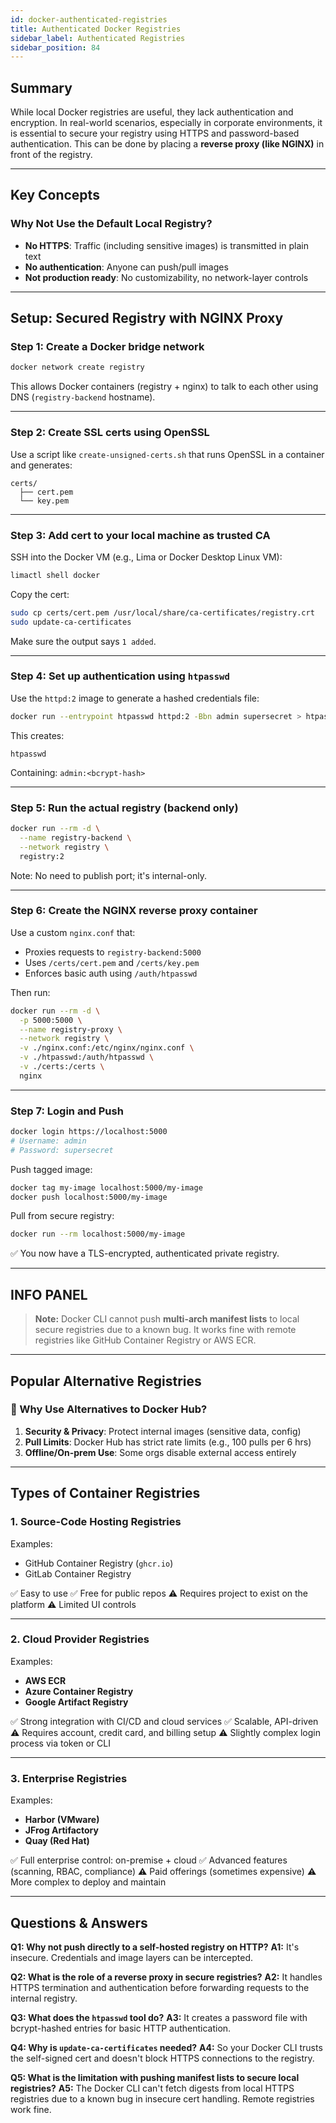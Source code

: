 ```yaml
---
id: docker-authenticated-registries
title: Authenticated Docker Registries
sidebar_label: Authenticated Registries
sidebar_position: 84
---
```


## Summary

While local Docker registries are useful, they lack authentication and
encryption. In real-world scenarios, especially in corporate environments, it is
essential to secure your registry using HTTPS and password-based authentication.
This can be done by placing a **reverse proxy (like NGINX)** in front of the
registry.

---

## Key Concepts

### Why Not Use the Default Local Registry?

- **No HTTPS**: Traffic (including sensitive images) is transmitted in plain
  text
- **No authentication**: Anyone can push/pull images
- **Not production ready**: No customizability, no network-layer controls

---

## Setup: Secured Registry with NGINX Proxy

### Step 1: Create a Docker bridge network

```bash
docker network create registry
```

This allows Docker containers (registry + nginx) to talk to each other using DNS
(`registry-backend` hostname).

---

### Step 2: Create SSL certs using OpenSSL

Use a script like `create-unsigned-certs.sh` that runs OpenSSL in a container
and generates:

```
certs/
  ├── cert.pem
  └── key.pem
```

---

### Step 3: Add cert to your local machine as trusted CA

SSH into the Docker VM (e.g., Lima or Docker Desktop Linux VM):

```bash
limactl shell docker
```

Copy the cert:

```bash
sudo cp certs/cert.pem /usr/local/share/ca-certificates/registry.crt
sudo update-ca-certificates
```

Make sure the output says `1 added`.

---

### Step 4: Set up authentication using `htpasswd`

Use the `httpd:2` image to generate a hashed credentials file:

```bash
docker run --entrypoint htpasswd httpd:2 -Bbn admin supersecret > htpasswd
```

This creates:

```
htpasswd
```

Containing: `admin:<bcrypt-hash>`

---

### Step 5: Run the actual registry (backend only)

```bash
docker run --rm -d \
  --name registry-backend \
  --network registry \
  registry:2
```

Note: No need to publish port; it's internal-only.

---

### Step 6: Create the NGINX reverse proxy container

Use a custom `nginx.conf` that:

- Proxies requests to `registry-backend:5000`
- Uses `/certs/cert.pem` and `/certs/key.pem`
- Enforces basic auth using `/auth/htpasswd`

Then run:

```bash
docker run --rm -d \
  -p 5000:5000 \
  --name registry-proxy \
  --network registry \
  -v ./nginx.conf:/etc/nginx/nginx.conf \
  -v ./htpasswd:/auth/htpasswd \
  -v ./certs:/certs \
  nginx
```

---

### Step 7: Login and Push

```bash
docker login https://localhost:5000
# Username: admin
# Password: supersecret
```

Push tagged image:

```bash
docker tag my-image localhost:5000/my-image
docker push localhost:5000/my-image
```

Pull from secure registry:

```bash
docker run --rm localhost:5000/my-image
```

✅ You now have a TLS-encrypted, authenticated private registry.

---

## INFO PANEL

> **Note:** Docker CLI cannot push **multi-arch manifest lists** to local secure
> registries due to a known bug. It works fine with remote registries like
> GitHub Container Registry or AWS ECR.

---

## Popular Alternative Registries

### 🔐 Why Use Alternatives to Docker Hub?

1. **Security & Privacy**: Protect internal images (sensitive data, config)
2. **Pull Limits**: Docker Hub has strict rate limits (e.g., 100 pulls per 6
   hrs)
3. **Offline/On-prem Use**: Some orgs disable external access entirely

---

## Types of Container Registries

### 1. Source-Code Hosting Registries

Examples:

- GitHub Container Registry (`ghcr.io`)
- GitLab Container Registry

✅ Easy to use ✅ Free for public repos ⚠️ Requires project to exist on the
platform ⚠️ Limited UI controls

---

### 2. Cloud Provider Registries

Examples:

- **AWS ECR**
- **Azure Container Registry**
- **Google Artifact Registry**

✅ Strong integration with CI/CD and cloud services ✅ Scalable, API-driven ⚠️
Requires account, credit card, and billing setup ⚠️ Slightly complex login
process via token or CLI

---

### 3. Enterprise Registries

Examples:

- **Harbor (VMware)**
- **JFrog Artifactory**
- **Quay (Red Hat)**

✅ Full enterprise control: on-premise + cloud ✅ Advanced features (scanning,
RBAC, compliance) ⚠️ Paid offerings (sometimes expensive) ⚠️ More complex to
deploy and maintain

---

## Questions & Answers

**Q1: Why not push directly to a self-hosted registry on HTTP?** **A1:** It's
insecure. Credentials and image layers can be intercepted.

**Q2: What is the role of a reverse proxy in secure registries?** **A2:** It
handles HTTPS termination and authentication before forwarding requests to the
internal registry.

**Q3: What does the `htpasswd` tool do?** **A3:** It creates a password file
with bcrypt-hashed entries for basic HTTP authentication.

**Q4: Why is `update-ca-certificates` needed?** **A4:** So your Docker CLI
trusts the self-signed cert and doesn't block HTTPS connections to the registry.

**Q5: What is the limitation with pushing manifest lists to secure local
registries?** **A5:** The Docker CLI can't fetch digests from local HTTPS
registries due to a known bug in insecure cert handling. Remote registries work
fine.
